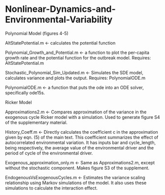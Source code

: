 # Nonlinear-Dynamics-and-Environmental-Variability



Polynomial Model (figures 4-5)

AltStatePotential.m <- calculates the potential function

Polynomial_Growth_and_Potential.m <- a function to plot the per-capita growth rate and the potential function for the outbreak model. Requires: AltStatePotential.m

Stochastic_Polynomial_Sim_Updated.m <- Simulates the SDE model, calculates variance and plots the output. Requires: PolynomialODE.m

PolynomialODE.m <- a function that puts the ode into an ODE solver, specifically ode15s.


Ricker Model

Approximations2.m <- Compares approximation of the variance in the exogenous cycle Ricker model with a simulation. Used to generate figure S4 of the supplementary material.

History_Coeff.m <- Directly calculates the coefficient c in the approximation given by eqn. (5) of the main text. This coefficient summarizes the effect of autocorrelated environmental variation. It has inputs bar and cycle_length, being respectively, the average value of the environmental driver and the period of cycle of the environmental driver. 

Exogenous_approximation_only.m <- Same as Approximations2.m, except without the stochastic component. Makes figure S3 of the supplement.

EndogenousVsExogenousCycles.m <- Estimates the variance scaling relationship using Markov simulations of the model. It also uses these simulations to calculate the interaction effect. 



